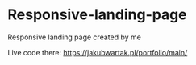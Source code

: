 # Responsive-landing-page
Responsive landing page created by me

Live code there: https://jakubwartak.pl/portfolio/main/
